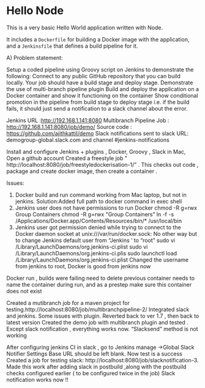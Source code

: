 # Hello Node
This is a very basic Hello World application written with Node.


It includes a `Dockerfile` for building a Docker image with the application, and a `Jenkinsfile` that defines a build pipeline for it.

A) Problem statement:

Setup a coded pipeline using Groovy script on Jenkins to demonstrate the following:
Connect to any public GitHub repository that you can build locally.
Your job should have a build stage and deploy stage.
Demonstrate the use of multi-branch pipeline plugin
Build and deploy the application on a Docker container and show it functioning on the container
Show conditional promotion in the pipeline from build stage to deploy stage i.e. if the build fails, it should just send a notification to a slack channel about the error.

Jenkins URL :http://192.168.1.141:8080
Multibranch Pipeline Job : http://192.168.1.141:8080/job/demo/
Source code : https://github.com/ajithkattil/demo
Slack notifications sent to slack URL: demogroup-global.slack.com  and channel #jenkins-notifications

Install and configure  Jenkins + plugins , Docker, Groovy , Slack in Mac, Open a github account 
Created a freestyle job " http://localhost:8080/job/freestyledockerisation-1/” . This checks out code , package and create docker image, then create a container .   


Issues:
1. Docker build and run command working from Mac laptop, but not in jenkins. 
Solution:Added full path to docker command in exec shell
2. Jenkins user does not have permissions to run Docker
chmod -R g=rwx Group Containers
chmod -R g=rwx "Group Containers”
ln -f -s /Applications/Docker.app/Contents/Resources/bin/* /usr/local/bin
3. Jenkins user got permission denied while trying to connect to the Docker daemon socket at unix:///var/run/docker.sock: 
No other way but to change Jenkins default user from “Jenkins ‘ to “root”
sudo vi /Library/LaunchDaemons/org.jenkins-ci.plist
sudo vi /Library/LaunchDaemons/org.jenkins-ci.plis
sudo launchctl load /Library/LaunchDaemons/org.jenkins-ci.plist
Changed the username from jenkins to root, Docker is good from jenkins now


 Docker run , builds were failing need to delete previous container
needs to name the container during run, and as a prestep make sure this container does not exist

Created a mutibranch job for a maven project for testing.http://localhost:8080/job/multibranchpipeline-2/
Integrated slack and jenkins. Some issues with plugin. Reverted back to ver 1.7 , then back to latest version
Created the demo job with multibranch plugin  and tested . Except slack notification , everything works now. “Slacksend” method is not working 

After configuring jenkins CI in slack , go to Jenkins manage ->Global Slack Notifier  Settings   Base URL should be left blank. Now test is a success
Created a job for testing slack: http://localhost:8080/job/slacknotification-3. Made this work after adding slack in postbuild ,along with the postbuild checks configured earlier ( to be configured twice in the job)
Slack notification works now !!

